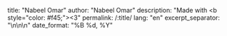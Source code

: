 title: "Nabeel Omar"
author: "Nabeel Omar"
description: "Made with <b style=\"color: #f45;\">&lt;3</b>"
permalink: /:title/
lang: "en"
excerpt_separator: "\n\n\n"
date_format: "%B %d, %Y"


